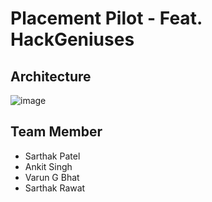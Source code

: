 # Placement Pilot - Feat. HackGeniuses

## Architecture

![image](https://github.com/user-attachments/assets/aa585c95-6354-404a-b147-9f37c63f3033)


## Team Member

- Sarthak Patel
- Ankit Singh
- Varun G Bhat
- Sarthak Rawat

